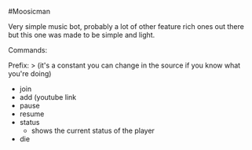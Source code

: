 #Moosicman

Very simple music bot, probably a lot of other feature rich ones out there but this one was made to be simple and light.

Commands:

Prefix: > (it's a constant you can change in the source if you know what you're doing)

 - join
 - add (youtube link
 - pause
 - resume
 - status
     + shows the current status of the player
 - die
